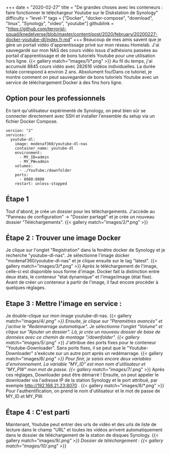 +++
date = "2020-02-27"
title = "De grandes choses avec les conteneurs : faire fonctionner le téléchargeur Youtube sur le Diskstation de Synology"
difficulty = "level-1"
tags = ["Docker", "docker-compose", "download", "linux", "Synology", "video", "youtube"]
githublink = "https://github.com/terrorist-squad/knedelverse/blob/master/content/post/2020/february/20200227-docker-youtube-dl/index.fr.md"
+++
Beaucoup de mes amis savent que je gère un portail vidéo d'apprentissage privé sur mon réseau Homelab. J'ai sauvegardé sur mon NAS des cours vidéo issus d'adhésions passées au portail d'apprentissage et de bons tutoriels Youtube pour une utilisation hors ligne.
{{< gallery match="images/1/*.png" >}}
Au fil du temps, j'ai accumulé 8845 cours vidéo avec 282616 vidéos individuelles. La durée totale correspond à environ 2 ans. Absolument fou!Dans ce tutoriel, je montre comment on peut sauvegarder de bons tutoriels Youtube avec un service de téléchargement Docker à des fins hors ligne.
## Option pour les professionnels
En tant qu'utilisateur expérimenté de Synology, on peut bien sûr se connecter directement avec SSH et installer l'ensemble du setup via un fichier Docker Compose.
```
version: "2"
services:
  youtube-dl:
    image: modenaf360/youtube-dl-nas
    container_name: youtube-dl
    environment:
      - MY_ID=admin
      - MY_PW=admin
    volumes:
      - ./YouTube:/downfolder
    ports:
      - 8080:8080
    restart: unless-stopped

```

## Étape 1
Tout d'abord, je crée un dossier pour les téléchargements. J'accède au "Panneau de configuration" -> "Dossier partagé" et je crée un nouveau dossier "Téléchargements".
{{< gallery match="images/2/*.png" >}}

## Étape 2 : Trouver une image Docker
Je clique sur l'onglet "Registration" dans la fenêtre docker de Synology et je recherche "youtube-dl-nas". Je sélectionne l'image docker "modenaf360/youtube-dl-nas" et je clique ensuite sur le tag "latest".
{{< gallery match="images/3/*.png" >}}
Après le téléchargement de l'image, celle-ci est disponible sous forme d'image. Docker fait la distinction entre deux états, le conteneur "état dynamique" et l'image/image (état fixe). Avant de créer un conteneur à partir de l'image, il faut encore procéder à quelques réglages.
## Etape 3 : Mettre l'image en service :
Je double-clique sur mon image youtube-dl-nas.
{{< gallery match="images/4/*.png" >}}
Ensuite, je clique sur "Paramètres avancés" et j'active le "Redémarrage automatique". Je sélectionne l'onglet "Volume" et clique sur "Ajouter un dossier". Là, je crée un nouveau dossier de base de données avec ce chemin de montage "/downfolder".
{{< gallery match="images/5/*.png" >}}
J'attribue des ports fixes pour le conteneur "Youtube-Downloader". Sans ports fixes, il se peut que le "Youtube-Downloader" s'exécute sur un autre port après un redémarrage.
{{< gallery match="images/6/*.png" >}}
Pour finir, je saisis encore deux variables d'environnement. La variable "MY_ID" est mon nom d'utilisateur et "MY_PW" mon mot de passe.
{{< gallery match="images/7/*.png" >}}
Après ces réglages, Downloader peut être démarré ! Ensuite, on peut appeler le downloader via l'adresse IP de la station Synology et le port attribué, par exemple http://192.168.21.23:8070 .
{{< gallery match="images/8/*.png" >}}
Pour l'authentification, on prend le nom d'utilisateur et le mot de passe de MY_ID et MY_PW.
## Étape 4 : C'est parti
Maintenant, Youtube peut entrer des urls de vidéo et des urls de liste de lecture dans le champ "URL" et toutes les vidéos arrivent automatiquement dans le dossier de téléchargement de la station de disques Synology.
{{< gallery match="images/9/*.png" >}}
Dossier de téléchargement :
{{< gallery match="images/10/*.png" >}}
